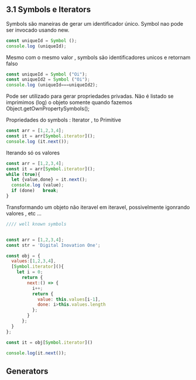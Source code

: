 ## 3.1 Symbols e Iterators 

 Symbols são maneiras de gerar um identificador único. Symbol nao pode ser invocado usando new. 
```Javascript
const uniqueId = Symbol (); 
console.log (uniqueId); 
```
Mesmo com o mesmo valor , symbols são identificadores unicos e retornam falso 

```Javascript
const uniqueId = Symbol ("Oi"); 
const uniqueId2 = Symbol ("Oi"); 
console.log (uniqueId===uniqueId2); 
```
Pode ser utilizado para gerar propriedades privadas. Não é listado se imprimimos (log) o objeto somente quando fazemos Object.getOwnPropertySymbols(); 

Propriedades do symbols : Iterator , to Primitive 

```Javascript
const arr = [1,2,3,4]; 
const it = arr[Symbol.iterator]();
console.log (it.next()); 
```
Iterando só os valores 
```Javascript
const arr = [1,2,3,4]; 
const it = arr[Symbol.iterator]();
while (true){
  let {value,done} = it.next(); 
  console.log (value); 
  if (done)   break; 
}
```
Transformando um objeto não iteravel em iteravel, possivelmente igonrando valores , etc ... 
```Javascript
//// well known symbols 


const arr = [1,2,3,4]; 
const str = 'Digital Inovation One'; 

const obj = {
  values:[1,2,3,4],
  [Symbol.iterator](){
    let i = 0; 
      return {
        next:() => {
          i++;
          return {
            value: this.values[i-1],
            done: i>this.values.length
          };
        }
      };
  }
};

const it = obj[Symbol.iterator]()

console.log(it.next());

```

## Generators 


```Javascript
```

```Javascript
```


```Javascript
```

```Javascript
```

```Javascript
```

```Javascript
```


```Javascript
```

```Javascript
```

```Javascript
```

```Javascript
```





